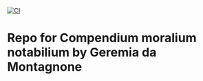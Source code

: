 [![CI](https://github.com/scta-texts/bHY6yh/actions/workflows/validation.yml/badge.svg)](https://github.com/scta-texts/bHY6yh/actions/workflows/validation.yml)

# Repo for Compendium moralium notabilium by Geremia da Montagnone

